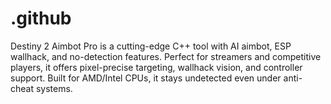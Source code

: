# .github
Destiny 2 Aimbot Pro is a cutting-edge C++ tool with AI aimbot, ESP wallhack, and no-detection features. Perfect for streamers and competitive players, it offers pixel-precise targeting, wallhack vision, and controller support. Built for AMD/Intel CPUs, it stays undetected even under anti-cheat systems.
